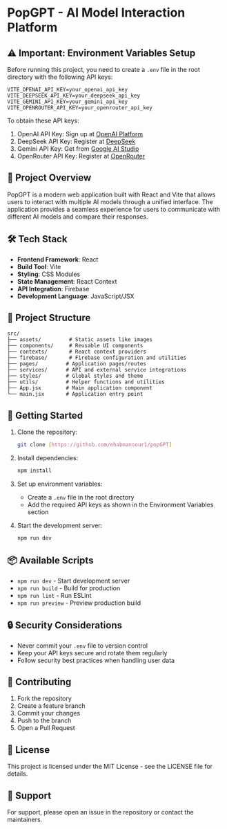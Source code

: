# PopGPT - AI Model Interaction Platform

## ⚠️ Important: Environment Variables Setup

Before running this project, you need to create a `.env` file in the root directory with the following API keys:

```env
VITE_OPENAI_API_KEY=your_openai_api_key
VITE_DEEPSEEK_API_KEY=your_deepseek_api_key
VITE_GEMINI_API_KEY=your_gemini_api_key
VITE_OPENROUTER_API_KEY=your_openrouter_api_key
```

To obtain these API keys:

1. OpenAI API Key: Sign up at [OpenAI Platform](https://platform.openai.com)
2. DeepSeek API Key: Register at [DeepSeek](https://platform.deepseek.ai)
3. Gemini API Key: Get from [Google AI Studio](https://makersuite.google.com/app/apikey)
4. OpenRouter API Key: Register at [OpenRouter](https://openrouter.ai)

## 🚀 Project Overview

PopGPT is a modern web application built with React and Vite that allows users to interact with multiple AI models through a unified interface. The application provides a seamless experience for users to communicate with different AI models and compare their responses.

## 🛠️ Tech Stack

- **Frontend Framework**: React
- **Build Tool**: Vite
- **Styling**: CSS Modules
- **State Management**: React Context
- **API Integration**: Firebase
- **Development Language**: JavaScript/JSX

## 📁 Project Structure

```
src/
├── assets/         # Static assets like images
├── components/     # Reusable UI components
├── contexts/       # React context providers
├── firebase/       # Firebase configuration and utilities
├── pages/         # Application pages/routes
├── services/      # API and external service integrations
├── styles/        # Global styles and theme
├── utils/         # Helper functions and utilities
├── App.jsx        # Main application component
└── main.jsx       # Application entry point
```

## 🚀 Getting Started

1. Clone the repository:

   ```bash
   git clone [https://github.com/ehabmansour1/popGPT]
   ```

2. Install dependencies:

   ```bash
   npm install
   ```

3. Set up environment variables:

   - Create a `.env` file in the root directory
   - Add the required API keys as shown in the Environment Variables section

4. Start the development server:
   ```bash
   npm run dev
   ```

## 📦 Available Scripts

- `npm run dev` - Start development server
- `npm run build` - Build for production
- `npm run lint` - Run ESLint
- `npm run preview` - Preview production build

## 🔒 Security Considerations

- Never commit your `.env` file to version control
- Keep your API keys secure and rotate them regularly
- Follow security best practices when handling user data

## 🤝 Contributing

1. Fork the repository
2. Create a feature branch
3. Commit your changes
4. Push to the branch
5. Open a Pull Request

## 📝 License

This project is licensed under the MIT License - see the LICENSE file for details.

## 👥 Support

For support, please open an issue in the repository or contact the maintainers.
